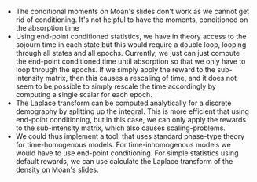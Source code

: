 - The conditional moments on Moan's slides don't work as we cannot get rid of conditioning. It's not helpful to have the moments, conditioned on the absorption time
- Using end-point conditioned statistics, we have in theory access to the sojourn time in each state but this would require a double loop, looping through all states and all epochs. Currently, we just can just compute the end-point conditioned time until absorption so that we only have to loop through the epochs. If we simply apply the reward to the sub-intensity matrix, then this causes a rescaling of time, and it does not seem to be possible to simply rescale the time accordingly by computing a single scalar for each epoch.
- The Laplace transform can be computed analytically for a discrete demography by splitting up the integral. This is more efficient that using end-point conditioning, but in this case, we can only apply the rewards to the sub-intensity matrix, which also causes scaling-problems.
- We could thus implement a tool, that uses standard phase-type theory for time-homogenous models. For time-inhomogenous models we would have to use end-point conditioning. For simple statistics using default rewards, we can use calculate the Laplace transform of the density on Moan's slides.
